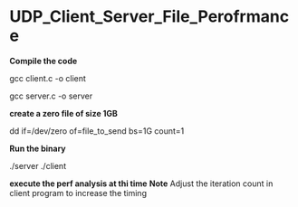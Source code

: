 # UDP_Client_Server_File_Perofrmance


**Compile the code**

  gcc client.c -o client
  
  gcc server.c -o server

**create a zero file of size 1GB**

  dd if=/dev/zero of=file_to_send bs=1G count=1

**Run the binary**

 ./server
 ./client
 
 **execute the perf analysis at thi time**
**Note**
Adjust the iteration count in client program to increase the timing
